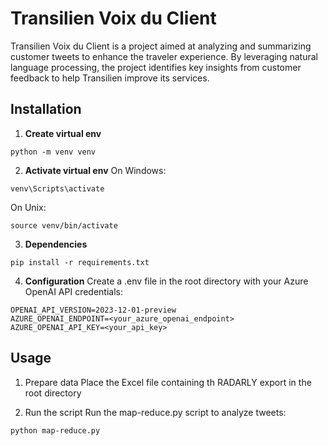 # Transilien Voix du Client

Transilien Voix du Client is a project aimed at analyzing and summarizing customer tweets to enhance the traveler experience. By leveraging natural language processing, the project identifies key insights from customer feedback to help Transilien improve its services.

## Installation
1. **Create virtual env**
```
python -m venv venv
```
2. **Activate virtual env**
On Windows:
```
venv\Scripts\activate
```

On Unix:
```
source venv/bin/activate
```

3. **Dependencies**
```
pip install -r requirements.txt
```

4. **Configuration**
Create a .env file in the root directory with your Azure OpenAI API credentials:

```
OPENAI_API_VERSION=2023-12-01-preview
AZURE_OPENAI_ENDPOINT=<your_azure_openai_endpoint>
AZURE_OPENAI_API_KEY=<your_api_key>
```

## Usage

1. Prepare data
Place the Excel file containing th RADARLY export in the root directory

2. Run the script
Run the map-reduce.py script to analyze tweets:
```
python map-reduce.py
```

